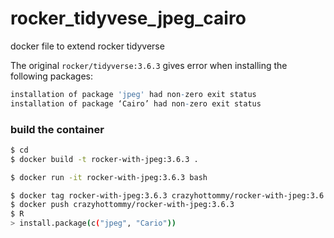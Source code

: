 # rocker_tidyvese_jpeg_cairo
docker file to extend rocker tidyverse

The original `rocker/tidyverse:3.6.3` gives error when installing the following
packages:

```r
installation of package 'jpeg' had non-zero exit status
installation of package ‘Cairo’ had non-zero exit status
```

### build the container

```bash
$ cd 
$ docker build -t rocker-with-jpeg:3.6.3 .

$ docker run -it rocker-with-jpeg:3.6.3 bash

$ docker tag rocker-with-jpeg:3.6.3 crazyhottommy/rocker-with-jpeg:3.6.3
$ docker push crazyhottommy/rocker-with-jpeg:3.6.3
$ R 
> install.package(c("jpeg", "Cario"))

```